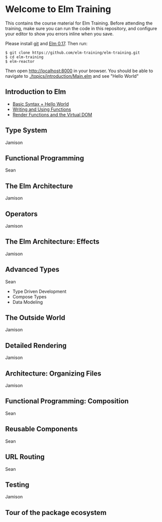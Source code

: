 # Welcome to Elm Training
This contains the course material for Elm Training. Before attending the training, make sure you can run the code in this repository, and configure your editor to show you errors inline when you save.

Please install [git](https://git-scm.com/downloads) and [Elm 0.17](http://elm-lang.org/install). Then run:

    $ git clone https://github.com/elm-training/elm-training.git
    $ cd elm-training
    $ elm-reactor

Then open [http://localhost:8000](http://localhost:8000) in your browser. You should be able to navigate to [./topics/introduction/Main.elm](http://localhost:8000/topics/introduction/Main.elm) and see "Hello World"

Introduction to Elm
-------------------
- [Basic Syntax + Hello World](./topics/introduction/Main.elm)
- [Writing and Using Functions](./topics/functions/Main.elm)
- [Render Functions and the Virtual DOM](./topics/render_dom/Main.elm)

Type System
-----------
Jamison

Functional Programming
---------------------
Sean

The Elm Architecture
--------------------
Jamison

Operators
---------
Jamison

The Elm Architecture: Effects
-----------------------------
Jamison

Advanced Types
-----------------------------
Sean
- Type Driven Development
- Compose Types
- Data Modeling

The Outside World
-----------------
Jamison

Detailed Rendering
------------------
Jamison

Architecture: Organizing Files
------------------------------
Jamison

Functional Programming: Composition
-----------------------------------
Sean

Reusable Components
-------------------
Sean

URL Routing
-----------
Sean

Testing
-------
Jamison

Tour of the package ecosystem
-----------------------------
